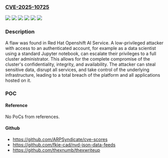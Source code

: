 ### [CVE-2025-10725](https://cve.mitre.org/cgi-bin/cvename.cgi?name=CVE-2025-10725)
![](https://img.shields.io/static/v1?label=Product&message=Red%20Hat%20OpenShift%20AI%202.16&color=blue)
![](https://img.shields.io/static/v1?label=Product&message=Red%20Hat%20OpenShift%20AI%202.19&color=blue)
![](https://img.shields.io/static/v1?label=Product&message=Red%20Hat%20OpenShift%20AI%202.21&color=blue)
![](https://img.shields.io/static/v1?label=Product&message=Red%20Hat%20OpenShift%20AI%202.22&color=blue)
![](https://img.shields.io/static/v1?label=Version&message=&color=brightgreen)
![](https://img.shields.io/static/v1?label=Vulnerability&message=Incorrect%20Privilege%20Assignment&color=brightgreen)

### Description

A flaw was found in Red Hat Openshift AI Service. A low-privileged attacker with access to an authenticated account, for example as a data scientist using a standard Jupyter notebook, can escalate their privileges to a full cluster administrator. This allows for the complete compromise of the cluster's confidentiality, integrity, and availability. The attacker can steal sensitive data, disrupt all services, and take control of the underlying infrastructure, leading to a total breach of the platform and all applications hosted on it.

### POC

#### Reference
No PoCs from references.

#### Github
- https://github.com/ARPSyndicate/cve-scores
- https://github.com/fkie-cad/nvd-json-data-feeds
- https://github.com/thexnumb/thexwriteup

